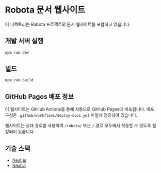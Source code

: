 # Robota 문서 웹사이트

이 디렉토리는 Robota 프로젝트의 문서 웹사이트를 포함하고 있습니다.

## 개발 서버 실행

```bash
npm run dev
```

## 빌드

```bash
npm run build
```

## GitHub Pages 배포 정보

이 웹사이트는 GitHub Actions를 통해 자동으로 GitHub Pages에 배포됩니다. 배포 구성은 `.github/workflows/deploy-docs.yml` 파일에 정의되어 있습니다.

웹사이트는 상대 경로를 사용하여 `/robota/` 또는 `/` 경로 모두에서 작동할 수 있도록 설정되어 있습니다.

## 기술 스택

- [Next.js](https://nextjs.org/)
- [Nextra](https://nextra.site/) 